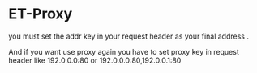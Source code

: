 
# ET-Proxy


you must set the addr key in your request header as your final address .

And if you want use proxy again you have to set proxy key in request header like 192.0.0.0:80 or 192.0.0.0:80,192.0.0.1:80